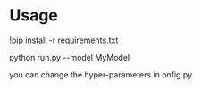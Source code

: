# Usage

!pip install -r requirements.txt



python run.py --model MyModel



you can change the hyper-parameters in onfig.py

